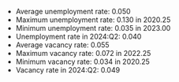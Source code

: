 
* Average unemployment rate: 0.050 
* Maximum unemployment rate: 0.130 in 2020.25 
* Minimum unemployment rate: 0.035 in 2023.00 
* Unemployment rate in 2024:Q2: 0.040 
* Average vacancy rate: 0.055 
* Maximum vacancy rate: 0.072 in 2022.25 
* Minimum vacancy rate: 0.034 in 2020.25 
* Vacancy rate in 2024:Q2: 0.049 

